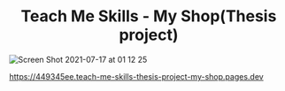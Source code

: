 <h1 align="center">Teach Me Skills - My Shop(Thesis project)</h1>

![Screen Shot 2021-07-17 at 01 12 25](https://user-images.githubusercontent.com/75558987/126013329-a5659460-789b-4638-b240-f3291c8d4a5c.png)

https://449345ee.teach-me-skills-thesis-project-my-shop.pages.dev
